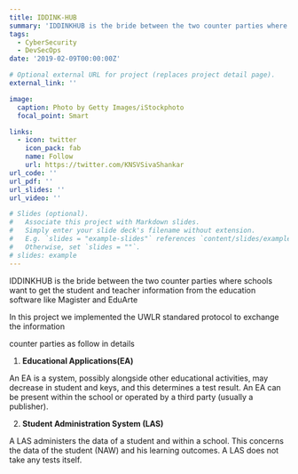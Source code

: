 ```yaml
---
title: IDDINK-HUB
summary: 'IDDINKHUB is the bride between the two counter parties where schools want to get the student and teacher information from the education software.'
tags:
  - CyberSecurity
  - DevSecOps
date: '2019-02-09T00:00:00Z'

# Optional external URL for project (replaces project detail page).
external_link: ''

image:
  caption: Photo by Getty Images/iStockphoto
  focal_point: Smart

links:
  - icon: twitter
    icon_pack: fab
    name: Follow
    url: https://twitter.com/KNSVSivaShankar
url_code: ''
url_pdf: ''
url_slides: ''
url_video: ''

# Slides (optional).
#   Associate this project with Markdown slides.
#   Simply enter your slide deck's filename without extension.
#   E.g. `slides = "example-slides"` references `content/slides/example-slides.md`.
#   Otherwise, set `slides = ""`.
# slides: example
---
```


IDDINKHUB is the bride between the two counter parties where schools want to get the student and teacher information from the education software like Magister and EduArte

In this project we implemented the UWLR standared protocol to exchange the information 

counter parties as follow in details
1. **Educational Applications(EA)**

An EA is a system, possibly alongside other educational activities, may decrease in student and keys, and this determines a test result. An EA can be present within the school or operated by a third party (usually a publisher).

2. **Student Administration System (LAS)**

A LAS administers the data of a student and within a school. This concerns the data of the student (NAW) and his learning outcomes. A LAS does not take any tests itself.